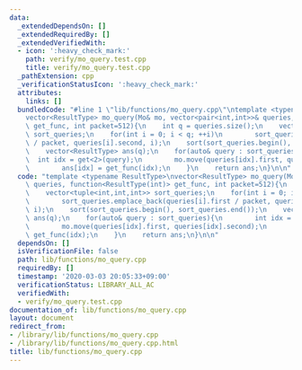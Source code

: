 ```yaml
---
data:
  _extendedDependsOn: []
  _extendedRequiredBy: []
  _extendedVerifiedWith:
  - icon: ':heavy_check_mark:'
    path: verify/mo_query.test.cpp
    title: verify/mo_query.test.cpp
  _pathExtension: cpp
  _verificationStatusIcon: ':heavy_check_mark:'
  attributes:
    links: []
  bundledCode: "#line 1 \"lib/functions/mo_query.cpp\"\ntemplate <typename ResultType>\n\
    vector<ResultType> mo_query(Mo& mo, vector<pair<int,int>>& queries, function<ResultType(int)>\
    \ get_func, int packet=512){\n    int q = queries.size();\n    vector<tuple<int,int,int>>\
    \ sort_queries;\n    for(int i = 0; i < q; ++i)\n        sort_queries.emplace_back(queries[i].first\
    \ / packet, queries[i].second, i);\n    sort(sort_queries.begin(), sort_queries.end());\n\
    \    vector<ResultType> ans(q);\n    for(auto& query : sort_queries){\n      \
    \  int idx = get<2>(query);\n        mo.move(queries[idx].first, queries[idx].second);\n\
    \        ans[idx] = get_func(idx);\n    }\n    return ans;\n}\n\n"
  code: "template <typename ResultType>\nvector<ResultType> mo_query(Mo& mo, vector<pair<int,int>>&\
    \ queries, function<ResultType(int)> get_func, int packet=512){\n    int q = queries.size();\n\
    \    vector<tuple<int,int,int>> sort_queries;\n    for(int i = 0; i < q; ++i)\n\
    \        sort_queries.emplace_back(queries[i].first / packet, queries[i].second,\
    \ i);\n    sort(sort_queries.begin(), sort_queries.end());\n    vector<ResultType>\
    \ ans(q);\n    for(auto& query : sort_queries){\n        int idx = get<2>(query);\n\
    \        mo.move(queries[idx].first, queries[idx].second);\n        ans[idx] =\
    \ get_func(idx);\n    }\n    return ans;\n}\n\n"
  dependsOn: []
  isVerificationFile: false
  path: lib/functions/mo_query.cpp
  requiredBy: []
  timestamp: '2020-03-03 20:05:33+09:00'
  verificationStatus: LIBRARY_ALL_AC
  verifiedWith:
  - verify/mo_query.test.cpp
documentation_of: lib/functions/mo_query.cpp
layout: document
redirect_from:
- /library/lib/functions/mo_query.cpp
- /library/lib/functions/mo_query.cpp.html
title: lib/functions/mo_query.cpp
---
```

